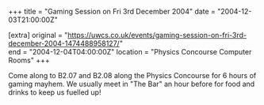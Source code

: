 +++
title = "Gaming Session on Fri 3rd December 2004"
date = "2004-12-03T21:00:00Z"

[extra]
original = "https://uwcs.co.uk/events/gaming-session-on-fri-3rd-december-2004-1474488958127/"    
end = "2004-12-04T04:00:00Z"
location = "Physics Concourse Computer Rooms"
+++

Come along to B2.07 and B2.08 along the Physics Concourse for 6 hours of gaming mayhem. We usually meet in "The Bar" an hour before for food and drinks to keep us fuelled up\!

